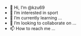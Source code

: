 - 👋 Hi, I’m @kzu69
- 👀 I’m interested in sport
- 🌱 I’m currently learning ...
- 💞️ I’m looking to collaborate on ...
- 📫 How to reach me ...

<!---
kzu69/kzu69 is a ✨ special ✨ repository because its `README.md` (this file) appears on your GitHub profile.
You can click the Preview link to take a look at your changes.
--->
